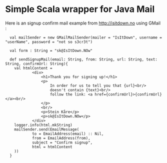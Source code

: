 Simple Scala wrapper for Java Mail
==========

Here is an signup confirm mail example from http://isitdown.no using GMail :

      val mailSender = new GMailMailSender(mailer = "IsItDown", username = "userName", password = "not so s3cr3t")
      
      val form : String = "sk@IsItDown.NOw"
      
      def sendSignupMail(email: String, from: String, url: String, text: String, confirmUrl: String){
        val htmlContent = 
    			<div>
    				<h1>Thank you for signing up!</h1>
    				<p>
    					In order for us to tell you that {url}<br/> 
    					doesn't contain {text}<br/>
    					follow the link: <a href={confirmUrl}>{confirmUrl}</a><br/>
    				</p>
    				<br/>
    				<p>Stein Kåre</p>
    				<p>sk@IsItDown.NOw</p>
    			</div>
        logger.info(html.mkString)
        mailSender.send(EmailMessage(
        		to = EmailAddress(email) :: Nil,
        		from = EmailAddress(from),
        		subject = "Confirm signup",
        		html = htmlContent
        ))
      }
